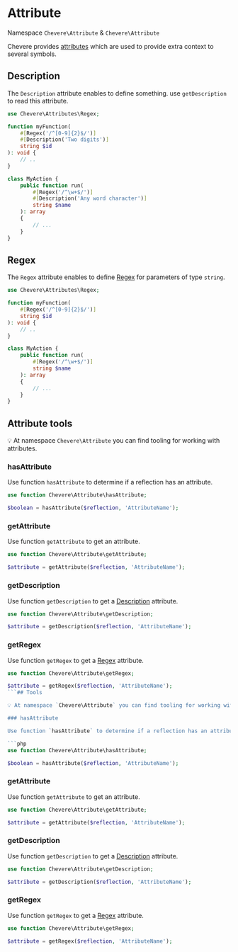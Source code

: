# Attribute

Namespace `Chevere\Attribute` & `Chevere\Attribute`

Chevere provides [attributes](https://www.php.net/attribute) which are used to provide extra context to several symbols.

## Description

The `Description` attribute enables to define something. use `getDescription` to read this attribute.

```php
use Chevere\Attributes\Regex;

function myFunction(
    #[Regex('/^[0-9]{2}$/')]
    #[Description('Two digits')]
    string $id
): void {
    // ..
}

class MyAction {
    public function run(
        #[Regex('/^\w+$/')]
        #[Description('Any word character')]
        string $name
    ): array
    {
        // ...
    }
}
```

## Regex

The `Regex` attribute enables to define [Regex](../packages/regex.md) for parameters of type `string`.

```php
use Chevere\Attributes\Regex;

function myFunction(
    #[Regex('/^[0-9]{2}$/')]
    string $id
): void {
    // ..
}

class MyAction {
    public function run(
        #[Regex('/^\w+$/')]
        string $name
    ): array
    {
        // ...
    }
}
```

## Attribute tools

💡 At namespace `Chevere\Attribute` you can find tooling for working with attributes.

### hasAttribute

Use function `hasAttribute` to determine if a reflection has an attribute.

```php
use function Chevere\Attribute\hasAttribute;

$boolean = hasAttribute($reflection, 'AttributeName');
```

### getAttribute

Use function `getAttribute` to get an attribute.

```php
use function Chevere\Attribute\getAttribute;

$attribute = getAttribute($reflection, 'AttributeName');
```

### getDescription

Use function `getDescription` to get a [Description](#description) attribute.

```php
use function Chevere\Attribute\getDescription;

$attribute = getDescription($reflection, 'AttributeName');
```

### getRegex

Use function `getRegex` to get a [Regex](#regex) attribute.

```php
use function Chevere\Attribute\getRegex;

$attribute = getRegex($reflection, 'AttributeName');
```## Tools

💡 At namespace `Chevere\Attribute` you can find tooling for working with attributes.

### hasAttribute

Use function `hasAttribute` to determine if a reflection has an attribute.

```php
use function Chevere\Attribute\hasAttribute;

$boolean = hasAttribute($reflection, 'AttributeName');
```

### getAttribute

Use function `getAttribute` to get an attribute.

```php
use function Chevere\Attribute\getAttribute;

$attribute = getAttribute($reflection, 'AttributeName');
```

### getDescription

Use function `getDescription` to get a [Description](#description) attribute.

```php
use function Chevere\Attribute\getDescription;

$attribute = getDescription($reflection, 'AttributeName');
```

### getRegex

Use function `getRegex` to get a [Regex](#regex) attribute.

```php
use function Chevere\Attribute\getRegex;

$attribute = getRegex($reflection, 'AttributeName');
```
